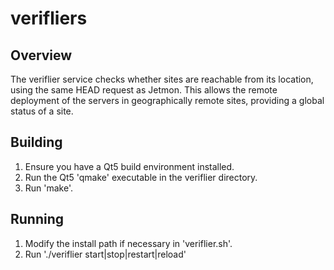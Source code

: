 verifliers
==========

Overview
--------

The veriflier service checks whether sites are reachable from its location, using the same HEAD request as Jetmon.
This allows the remote deployment of the servers in geographically remote sites, providing a global status of a site.

Building
--------

1) Ensure you have a Qt5 build environment installed. 
2) Run the Qt5 'qmake' executable in the veriflier directory.
3) Run 'make'.

Running
-------

1) Modify the install path if necessary in 'veriflier.sh'.
2) Run './veriflier start|stop|restart|reload'

